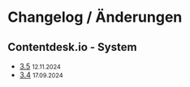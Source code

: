 # Changelog / Änderungen

## Contentdesk.io - System

* [3.5] <small>12.11.2024</small>
* [3.4] <small>17.09.2024</small>

[3.4]: contentdesk/CHANGELOG-3.4.md
[3.5]: contentdesk/CHANGELOG-3.5.md